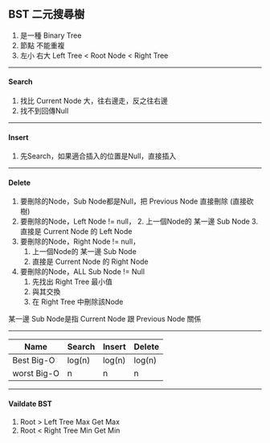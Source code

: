 ## BST 二元搜尋樹

1. 是一種 Binary Tree
2. 節點 不能重複
3. 左小 右大
   Left Tree < Root Node < Right Tree


---

#### Search

1. 找比 Current Node 大，往右邊走，反之往右邊
2. 找不到回傳Null

---

#### Insert

1. 先Search，如果適合插入的位置是Null，直接插入

---

#### Delete

1. 要刪除的Node，Sub Node都是Null，把 Previous Node 直接刪除 (直接砍樹)
2. 要刪除的Node，Left Node != null，
   2. 上一個Node的 某一邊 Sub Node 
   3. 直接是 Current Node 的 Left Node
3. 要刪除的Node，Right Node != null，
   1. 上一個Node的 某一邊 Sub Node 
   2. 直接是 Current Node 的 Right Node
4. 要刪除的Node，ALL Sub Node != Null
   1. 先找出 Right Tree 最小值
   2. 與其交換
   3. 在 Right Tree 中刪除該Node 

某一邊 Sub Node是指 Current Node 跟 Previous Node 關係

---

| Name        | Search | Insert | Delete |
| ----------- | ------ | ------ | ------ |
| Best Big-O  | log(n) | log(n) | log(n) |
| worst Big-O | n      | n      | n      |

---

#### Vaildate BST

1. Root > Left Tree Max
   Get Max 
2. Root < Right Tree Min
   Get Min 